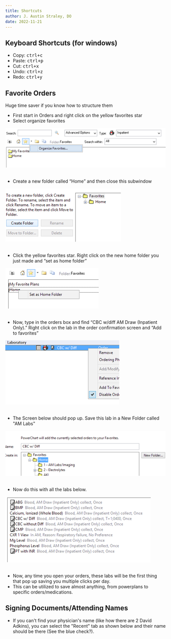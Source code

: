 ```yaml
---
title: Shortcuts
author: J. Austin Straley, DO
date: 2022-11-21
---
```


## Keyboard Shortcuts (for windows)

- Copy: <kbd><kbd>ctrl</kbd>+<kbd>c</kbd></kbd>
- Paste: <kbd><kbd>ctrl</kbd>+<kbd>p</kbd></kbd>
- Cut: <kbd><kbd>ctrl</kbd>+<kbd>x</kbd></kbd>
- Undo: <kbd><kbd>ctrl</kbd>+<kbd>z</kbd></kbd>
- Redo: <kbd><kbd>ctrl</kbd>+<kbd>y</kbd></kbd>

## Favorite Orders

Huge time saver if you know how to structure them<br>

- First start in Orders and right click on the yellow favorites star<br>
- Select organize favorites <br>

![Shortcut 1.1](../assets/images/internguidepages/1.2/cerner_shortcuts_1.png)
        <br><br>

- Create a new folder called “Home” and then close this subwindow <br>

![Shortcut 1.2](../assets/images/internguidepages/1.2/cerner_shortcuts_2.png)
        <br><br>

- Click the yellow favorites star. Right click on the new home folder you just made and “set as home folder”<br>

![Shortcut 1.3](../assets/images/internguidepages/1.2/cerner_shortcuts_3.png)
        <br><br>

- Now, type in the orders box and find “CBC w/diff AM Draw (Inpatient Only).” Right click on the lab in the order confirmation screen and “Add to favorites”<br>

![Shortcut 1.4](../assets/images/internguidepages/1.2/cerner_shortcuts_4.png)
        <br><br>

- The Screen below should pop up. Save this lab in a New Folder called "AM Labs"<br>

![Shortcut 1.5](../assets/images/internguidepages/1.2/cerner_shortcuts_5.png)
        <br><br>

- Now do this with all the labs below.<br>

![Shortcut 1.6](../assets/images/internguidepages/1.2/cerner_shortcuts_6.png)
        <br><br>

- Now, any time you open your orders, these labs will be the first thing that pop up saving you multiple clicks per day.<br>
- This can be utilized to save almost anything, from powerplans to specific orders/medications.

## Signing Documents/Attending Names

- If you can't find your physician's name (like how there are 2 David Adkins), you can select the "Recent" tab as shown below and their name should be there (See the blue check?).
<br>
